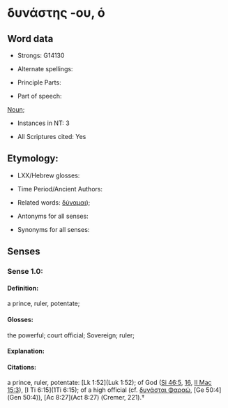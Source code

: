 # δυνάστης -ου, ὁ

<!-- Status: S2=NeedsFinalCheck -->
<!-- Lexica used for edits:   -->

## Word data

* Strongs: G14130

* Alternate spellings:



* Principle Parts: 


* Part of speech: 

[Noun](http://ugg.readthedocs.io/en/latest/noun.html); 

* Instances in NT: 3

* All Scriptures cited: Yes

## Etymology:  

* LXX/Hebrew glosses: 


* Time Period/Ancient Authors: 


* Related words: [δύναμαι]());

* Antonyms for all senses:

* Synonyms for all senses: 


## Senses 


### Sense  1.0: 

#### Definition: 

a prince, ruler, potentate; 

#### Glosses: 

the powerful; court official; Sovereign; ruler;

#### Explanation: 


#### Citations: 

a prince, ruler, potentate: [Lk 1:52](Luk 1:52); of God ([Si 46:5](Sir.46.5), [16](Sir.46.16), [II Mac 15:3](2Macc.15.3)), [I Ti 6:15](1Ti 6:15); of a high official (cf. [δυνάσται Φαραώ](), [Ge 50:4](Gen 50:4)), [Ac 8:27](Act 8:27) (Cremer, 221).†
